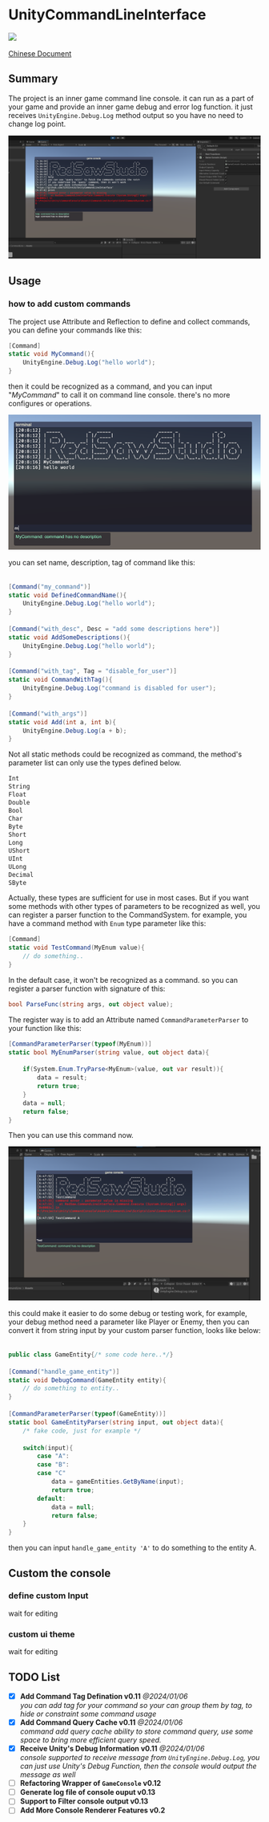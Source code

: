 # UnityCommandLineInterface

<a href="https://openupm.com/packages/com.redsaw.commandline/"><img src="https://img.shields.io/npm/v/com.redsaw.commandline?label=openupm&amp;registry_uri=https://package.openupm.com" /></a>

[Chinese Document](./README-ch.md)

## Summary

The project is an inner game command line console. it can run as a part of your game and provide an inner game debug and error log function. it just receives `UnityEngine.Debug.Log` method output so you have no need to change log point.

<div align=center>
<img src="./Res/屏幕截图 2024-01-04 053723.png" style="zoom:80%" />
</div>

## Usage

### how to add custom commands

The project use Attribute and Reflection to define and collect commands, you can define your commands like this:

```c#
[Command]
static void MyCommand(){
    UnityEngine.Debug.Log("hello world");
}
```

then it could be recognized as a command, and you can input "*MyCommand*" to call it on command line console. there's no more configures or operations.

<div align=center>
<img src="./Res/usage-part-1.png" style="zoom:80%" />
</div>

you can set name, description, tag of command like this:

```c#

[Command("my_command")]
static void DefinedCommandName(){
    UnityEngine.Debug.Log("hello world");
}

[Command("with_desc", Desc = "add some descriptions here")]
static void AddSomeDescriptions(){
    UnityEngine.Debug.Log("hello world");
}

[Command("with_tag", Tag = "disable_for_user")]
static void CommandWithTag(){
    UnityEngine.Debug.Log("command is disabled for user");
}

[Command("with_args")]
static void Add(int a, int b){
    UnityEngine.Debug.Log(a + b);
}

```

Not all static methods could be recognized as command, the method's parameter list can only use the types defined below. 
```
Int
String
Float
Double
Bool
Char
Byte
Short
Long
UShort
UInt
ULong
Decimal
SByte
```

Actually, these types are sufficient for use in most cases. But if you want some methods with other types of parameters to be recognized as well, you can register a parser function to the CommandSystem. for example, you have a command method with `Enum` type parameter like this:

``````c#
[Command]
static void TestCommand(MyEnum value){
	// do something..
}
``````
In the default case, it won't be recognized as a command. so you can register a parser function with signature of this:

``````c#
bool ParseFunc(string args, out object value);
``````

The register way is to add an Attribute named `CommandParameterParser` to your function like this:


``````c#
[CommandParameterParser(typeof(MyEnum))]
static bool MyEnumParser(string value, out object data){

    if(System.Enum.TryParse<MyEnum>(value, out var result)){
        data = result;
        return true;
    }
    data = null;
    return false;
}
``````

Then you can use this command now.

<div align=center>
<img src="./Res/屏幕截图 2024-01-04 064808.png" style="zoom:80%" />
</div>

this could make it easier to do some debug or testing work, for example, your debug method need a parameter like Player or Enemy, then you can convert it from string input by your custom parser function, looks like below:

```c#

public class GameEntity{/* some code here..*/}

[Command("handle_game_entity")]
static void DebugCommand(GameEntity entity){
    // do something to entity..
}

[CommandParameterParser(typeof(GameEntity))]
static bool GameEntityParser(string input, out object data){
    /* fake code, just for example */

    switch(input){
        case "A":
        case "B":
        case "C"
            data = gameEntities.GetByName(input);
            return true;
        default:
            data = null;
            return false;
    }
}

```

then you can input `handle_game_entity 'A'` to do something to the entity A.


## Custom the console 

### define custom Input

wait for editing

### custom ui theme

wait for editing

## TODO List

- [x] **Add Command Tag Defination v0.11** *@2024/01/06*
      <br> *you can add tag for your command so your can group them by tag, to hide or constraint some command usage*
- [x] **Add Command Query Cache v0.11** *@2024/01/06*
      <br> *command add query cache ability to store command query, use some space to bring more efficient query speed.*
- [x] **Receive Unity's Debug Information v0.11** *@2024/01/06*
      <br> *console supported to receive message from `UnityEngine.Debug.Log`, you can just use Unity's Debug Function, then the console would output the message as well*
- [ ] **Refactoring Wrapper of `GameConsole` v0.12**
- [ ] **Generate log file of console ouput v0.13**
- [ ] **Support to Filter console output v0.13**
- [ ] **Add More Console Renderer Features v0.2** 